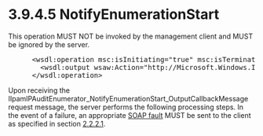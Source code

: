 <html dir="LTR" xmlns:mshelp="http://msdn.microsoft.com/mshelp" xmlns:ddue="http://ddue.schemas.microsoft.com/authoring/2003/5" xmlns:xlink="http://www.w3.org/1999/xlink" xmlns:tool="http://www.microsoft.com/tooltip">
 <body>
 <div id="header">
 <h1 class="heading">3.9.4.5 NotifyEnumerationStart</h1>
 </div>
 <div id="mainSection">
 <div id="mainBody">
 <div id="allHistory" class="saveHistory"></div>
 <div id="sectionSection0" class="section" name="collapseableSection">
 

<p>This operation MUST NOT be invoked by the management client
and MUST be ignored by the server.</p>

<dl>
<dd>
<div><pre> &lt;wsdl:operation msc:isInitiating=&quot;true&quot; msc:isTerminating=&quot;false&quot; name=&quot;NotifyEnumerationStart&quot;&gt;
   &lt;wsdl:output wsaw:Action=&quot;http://Microsoft.Windows.Ipam/IIpamIPAuditEnumerator/NotifyEnumerationStart&quot; message=&quot;ipam:IIpamIPAuditEnumerator_NotifyEnumerationStart_OutputCallbackMessage&quot; /&gt;
 &lt;/wsdl:operation&gt;
</pre></div>
</dd></dl>

<p>Upon receiving the IIpamIPAuditEnumerator_NotifyEnumerationStart_OutputCallbackMessage
request message, the server performs the following processing steps. In the
event of a failure, an appropriate <a href="21b4a631-8f28-420f-822f-c5f879d5046e.md#gt_ec8728a8-1a75-426f-8767-aa1932c7c19f">SOAP fault</a> MUST be sent to
the client as specified in section <a href="a90ad88d-2468-4ac1-bbb9-8f921d15bbc8.md">2.2.2.1</a>.</p>


 </div>
 </div>
 </div>
 </body>
</html>